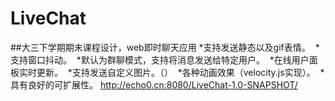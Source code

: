 # LiveChat
##大三下学期期末课程设计，web即时聊天应用
  *支持发送静态以及gif表情。
  *支持窗口抖动。
  *默认为群聊模式，支持将消息发送给特定用户。
  *在线用户面板实时更新。
  *支持发送自定义图片。（）
  *各种动画效果（velocity.js实现）。
  *具有良好的可扩展性。
http://echo0.cn:8080/LiveChat-1.0-SNAPSHOT/
